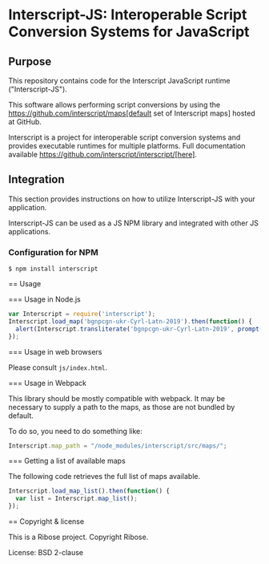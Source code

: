 # Interscript-JS: Interoperable Script Conversion Systems for JavaScript

## Purpose

This repository contains code for the Interscript JavaScript runtime ("Interscript-JS").

This software allows performing script conversions by using the
https://github.com/interscript/maps[default set of Interscript maps]
hosted at GitHub.

Interscript is a project for interoperable script conversion systems
and provides executable runtimes for multiple platforms.
Full documentation available https://github.com/interscript/interscript/[here].


## Integration

This section provides instructions on how to utilize Interscript-JS
with your application.

Interscript-JS can be used as a JS NPM library and integrated with
other JS applications.

### Configuration for NPM

```shell
$ npm install interscript
```

== Usage

=== Usage in Node.js

```javascript
var Interscript = require('interscript');
Interscript.load_map('bgnpcgn-ukr-Cyrl-Latn-2019').then(function() {
  alert(Interscript.transliterate('bgnpcgn-ukr-Cyrl-Latn-2019', prompt()));
});
```


=== Usage in web browsers

Please consult `js/index.html`.


=== Usage in Webpack

This library should be mostly compatible with webpack. It may be necessary to
supply a path to the maps, as those are not bundled by default.

To do so, you need to do something like:

```javascript
Interscript.map_path = "/node_modules/interscript/src/maps/";
```


=== Getting a list of available maps

The following code retrieves the full list of maps available.

```javascript
Interscript.load_map_list().then(function() {
  var list = Interscript.map_list();
});
```


== Copyright & license

This is a Ribose project. Copyright Ribose.

License: BSD 2-clause
